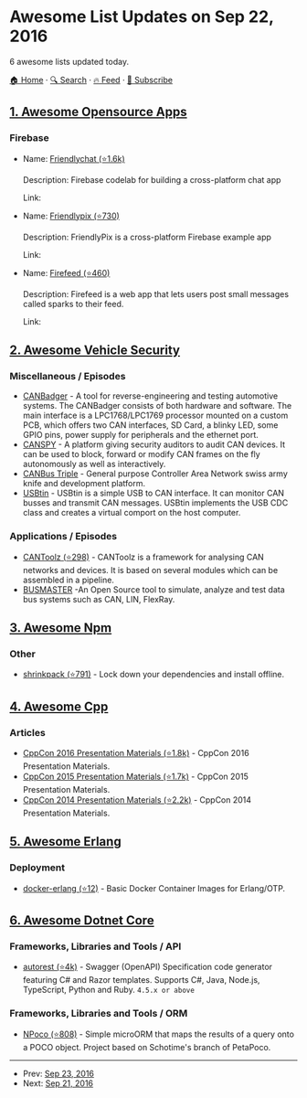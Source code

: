 # Awesome List Updates on Sep 22, 2016

6 awesome lists updated today.

[🏠 Home](/README.md) · [🔍 Search](https://test.trackawesomelist.com/search/) · [🔥 Feed](https://test.trackawesomelist.com/feed.xml) · [📮 Subscribe](https://trackawesomelist.us17.list-manage.com/subscribe?u=d2f0117aa829c83a63ec63c2f&id=36a103854c)



## [1. Awesome Opensource Apps](/content/unicodeveloper/awesome-opensource-apps/README.md)

### Firebase

- Name: [Friendlychat (⭐1.6k)](https://github.com/firebase/friendlychat)

  Description: Firebase codelab for building a cross-platform chat app

  Link: 


- Name: [Friendlypix (⭐730)](https://github.com/firebase/friendlypix)

  Description: FriendlyPix is a cross-platform Firebase example app

  Link: 


- Name: [Firefeed (⭐460)](https://github.com/firebase/firefeed)

  Description: Firefeed is a web app that lets users post small messages called sparks to their feed.

  Link: 



## [2. Awesome Vehicle Security](/content/jaredthecoder/awesome-vehicle-security/README.md)

### Miscellaneous / Episodes

*   [CANBadger](https://gutenshit.github.io/CANBadger/) - A tool for reverse-engineering and testing automotive systems. The CANBadger consists of both hardware and software. The main interface is a LPC1768/LPC1769 processor mounted on a custom PCB, which offers two CAN interfaces, SD Card, a blinky LED, some GPIO pins, power supply for peripherals and the ethernet port.
*   [CANSPY](https://bitbucket.org/jcdemay/canspy) - A platform giving security auditors to audit CAN devices. It can be used to block, forward or modify CAN frames on the fly autonomously as well as interactively.
*   [CANBus Triple](https://canb.us/) - General purpose Controller Area Network swiss army knife and development platform.
*   [USBtin](http://www.fischl.de/usbtin/) - USBtin is a simple USB to CAN interface. It can monitor CAN busses and transmit CAN messages. USBtin implements the USB CDC class and creates a virtual comport on the host computer.

### Applications / Episodes

*   [CANToolz (⭐298)](https://github.com/eik00d/CANToolz) - CANToolz is a framework for analysing CAN networks and devices. It is based on several modules which can be assembled in a pipeline.
*   [BUSMASTER](https://rbei-etas.github.io/busmaster/) -An Open Source tool to simulate, analyze and test data bus systems such as CAN, LIN, FlexRay.

## [3. Awesome Npm](/content/sindresorhus/awesome-npm/README.md)

### Other

*   [shrinkpack (⭐791)](https://github.com/JamieMason/shrinkpack) - Lock down your dependencies and install offline.

## [4. Awesome Cpp](/content/fffaraz/awesome-cpp/README.md)

### Articles

*   [CppCon 2016 Presentation Materials (⭐1.8k)](https://github.com/CppCon/CppCon2016) - CppCon 2016 Presentation Materials.
*   [CppCon 2015 Presentation Materials (⭐1.7k)](https://github.com/CppCon/CppCon2015) - CppCon 2015 Presentation Materials.
*   [CppCon 2014 Presentation Materials (⭐2.2k)](https://github.com/CppCon/CppCon2014) - CppCon 2014 Presentation Materials.

## [5. Awesome Erlang](/content/drobakowski/awesome-erlang/README.md)

### Deployment

*   [docker-erlang (⭐12)](https://github.com/synlay/docker-erlang) - Basic Docker Container Images for Erlang/OTP.

## [6. Awesome Dotnet Core](/content/thangchung/awesome-dotnet-core/README.md)

### Frameworks, Libraries and Tools / API

*   [autorest (⭐4k)](https://github.com/Azure/autorest) - Swagger (OpenAPI) Specification code generator featuring C# and Razor templates. Supports C#, Java, Node.js, TypeScript, Python and Ruby. `4.5.x or above`

### Frameworks, Libraries and Tools / ORM

*   [NPoco (⭐808)](https://github.com/schotime/NPoco) - Simple microORM that maps the results of a query onto a POCO object. Project based on Schotime's branch of PetaPoco.

---

- Prev: [Sep 23, 2016](/content/2016/09/23/README.md)
- Next: [Sep 21, 2016](/content/2016/09/21/README.md)